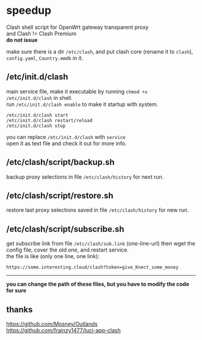# speedup
Clash shell script for OpenWrt gateway transparent proxy  
and Clash != Clash Premium  
**do not issue** 

make sure there is a dir `/etc/clash`, and put clash core (rename it to `clash`), `config.yaml`, `Country.mmdb` in it.  

## /etc/init.d/clash  
main service file, make it executable by running `chmod +x /etc/init.d/clash` in shell.  
run `/etc/init.d/clash enable` to make it startup with system.  
```shell
/etc/init.d/clash start
/etc/init.d/clash restart/reload
/etc/init.d/clash stop
```
you can replace `/etc/init.d/clash` with `service`  
open it as text file and check it out for more info.  

## /etc/clash/script/backup.sh  
backup proxy selections in file `/etc/clash/history` for next run.  

## /etc/clash/script/restore.sh
restore last proxy selections saved in file `/etc/clash/history` for new run.   

## /etc/clash/script/subscribe.sh
get subscribe link from file `/etc/clash/sub.link` (one-line-url) then wget the config file, cover the old one, and restart service.  
the file is like (only one line, one link):  
```text
https://some.interesting.cloud/clash?token=give_Knect_some_money  
```

---  

**you can change the path of these files, but you have to modify the code for sure**  

## thanks  
https://github.com/Mosney/Outlands  
https://github.com/frainzy1477/luci-app-clash  